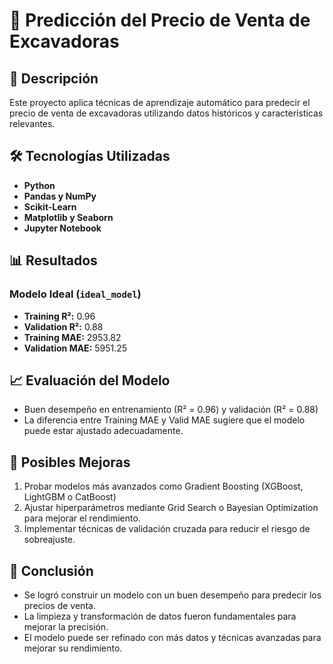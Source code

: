 # 🚜 Predicción del Precio de Venta de Excavadoras

## 📌 Descripción

Este proyecto aplica técnicas de aprendizaje automático para predecir el precio de venta de excavadoras utilizando datos históricos y características relevantes. 

## 🛠 Tecnologías Utilizadas

- **Python**
- **Pandas y NumPy**
- **Scikit-Learn**
- **Matplotlib y Seaborn**
- **Jupyter Notebook**

## 📊 Resultados

### Modelo Ideal (`ideal_model`)
- **Training R²:** 0.96
- **Validation R²:** 0.88
- **Training MAE:** 2953.82
- **Validation MAE:** 5951.25

## 📈 Evaluación del Modelo

- Buen desempeño en entrenamiento (R² = 0.96) y validación (R² = 0.88)
- La diferencia entre Training MAE y Valid MAE sugiere que el modelo puede estar ajustado adecuadamente.

## 🔧 Posibles Mejoras

1. Probar modelos más avanzados como Gradient Boosting (XGBoost, LightGBM o CatBoost)
2. Ajustar hiperparámetros mediante Grid Search o Bayesian Optimization para mejorar el rendimiento.
3. Implementar técnicas de validación cruzada para reducir el riesgo de sobreajuste.

## 🏁 Conclusión

- Se logró construir un modelo con un buen desempeño para predecir los precios de venta.
- La limpieza y transformación de datos fueron fundamentales para mejorar la precisión.
- El modelo puede ser refinado con más datos y técnicas avanzadas para mejorar su rendimiento.

